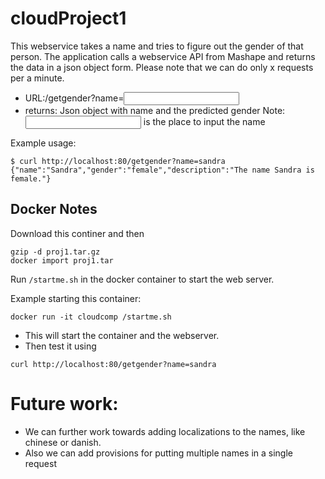 cloudProject1
=============
This webservice takes a name and tries to figure out the gender of that person. The application calls a webservice API 
from Mashape and returns the data in a json object form. Please note that we can do only x requests per a minute. 

* URL:/getgender?name=<input name>
* returns: Json object with name and the predicted gender
Note: <input name> is the place to input the name

Example usage:
```
$ curl http://localhost:80/getgender?name=sandra
{"name":"Sandra","gender":"female","description":"The name Sandra is female."}
```


## Docker Notes
Download this continer and then
```
gzip -d proj1.tar.gz
docker import proj1.tar
```

Run `/startme.sh` in the docker container to start the web server.

Example starting this container:
```
docker run -it cloudcomp /startme.sh
```
* This will start the container and the webserver.
* Then test it using
```
curl http://localhost:80/getgender?name=sandra
```

Future work:
=============
* We can further work towards adding localizations to the names, like chinese or danish.
* Also we can add provisions for putting multiple names in a single request

